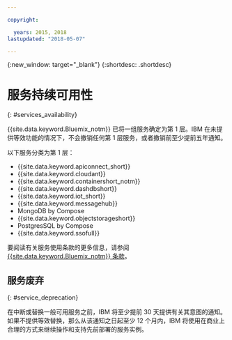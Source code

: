 ```yaml
---

copyright:

  years: 2015, 2018
lastupdated: "2018-05-07"

---
```


{:new_window: target="_blank"}
{:shortdesc: .shortdesc}

# 服务持续可用性
{: #services_availability}

{{site.data.keyword.Bluemix_notm}} 已将一组服务确定为第 1 层。IBM 在未提供等效功能的情况下，不会撤销任何第 1 层服务，或者撤销前至少提前五年通知。

以下服务分类为第 1 层：
  * {{site.data.keyword.apiconnect_short}}
  * {{site.data.keyword.cloudant}}
  * {{site.data.keyword.containershort_notm}}
  * {{site.data.keyword.dashdbshort}}
  * {{site.data.keyword.iot_short}}
  * {{site.data.keyword.messagehub}}
  * MongoDB by Compose
  * {{site.data.keyword.objectstorageshort}}
  * PostgresSQL by Compose
  * {{site.data.keyword.ssofull}}

要阅读有关服务使用条款的更多信息，请参阅 [{{site.data.keyword.Bluemix_notm}} 条款](/docs/overview/terms-of-use/notices.html#terms)。

## 服务废弃
{: #service_deprecation}

在中断或替换一般可用服务之前，IBM 将至少提前 30 天提供有关其意图的通知。如果不提供等效替换，那么从该通知之日起至少 12 个月内，IBM 将使用在商业上合理的方式来继续操作和支持先前部署的服务实例。
